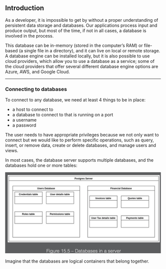 ## Introduction

As a developer, it is impossible to get by without a proper understanding of persistent data storage and databases. Our applications process input and produce output, but most of the time, if not in all cases, a database is involved in the process.

This database can be in-memory (stored in the computer’s RAM) or file-based (a single file in a directory), and it can live on local or remote storage. A database engine can be installed locally, but it is also possible to use cloud providers, which allow you to use a database as a service; some of the cloud providers that offer several different database engine options are Azure, AWS, and Google Cloud.

---

### Connecting to databases

To connect to any database, we need at least 4 things to be in place:

- a host to connect to
- a database to connect to that is running on a port
- a username
- a password

The user needs to have appropriate privileges because we not only want to connect but we would like to perform specific operations, such as query, insert, or remove data, create or delete databases, and manage users and views.

In most cases, the database server supports multiple databases, and the databases hold one or more tables:

![databases-in-a-server](databases-in-a-server.png)

Imagine that the databases are logical containers that belong together.
